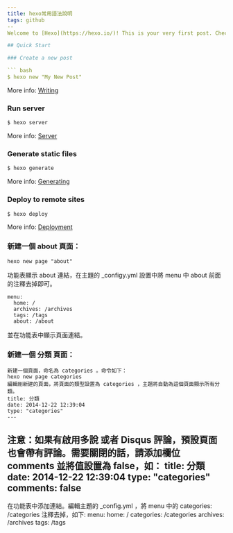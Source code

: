 ```yaml
---
title: hexo常用語法說明
tags: github
--
Welcome to [Hexo](https://hexo.io/)! This is your very first post. Check [documentation](https://hexo.io/docs/) for more info. If you get any problems when using Hexo, you can find the answer in [troubleshooting](https://hexo.io/docs/troubleshooting.html) or you can ask me on [GitHub](https://github.com/hexojs/hexo/issues).

## Quick Start

### Create a new post

``` bash
$ hexo new "My New Post"
```

More info: [Writing](https://hexo.io/docs/writing.html)

### Run server

``` bash
$ hexo server
```

More info: [Server](https://hexo.io/docs/server.html)

### Generate static files

``` bash
$ hexo generate
```

More info: [Generating](https://hexo.io/docs/generating.html)

### Deploy to remote sites

``` bash
$ hexo deploy
```

More info: [Deployment](https://hexo.io/docs/deployment.html)

### 新建一個 about 頁面：
```
hexo new page "about"
```
功能表顯示 about 連結，在主題的 _configy.yml 設置中將 menu 中 about 前面的注釋去掉即可。

```
menu:
  home: /
  archives: /archives
  tags: /tags
  about: /about
```

並在功能表中顯示頁面連結。

### 新建一個 分類 頁面：

```
新建一個頁面，命名為 categories 。命令如下：
hexo new page categories
編輯剛新建的頁面，將頁面的類型設置為 categories ，主題將自動為這個頁面顯示所有分類。
title: 分類
date: 2014-12-22 12:39:04
type: "categories"
---
```

注意：如果有啟用多說 或者 Disqus 評論，預設頁面也會帶有評論。需要關閉的話，請添加欄位 comments 並將值設置為 false，如：
title: 分類
date: 2014-12-22 12:39:04
type: "categories"
comments: false
---
在功能表中添加連結。編輯主題的 _config.yml ，將 menu 中的 categories: /categories 注釋去掉，如下:
menu:
 home: /
 categories: /categories
 archives: /archives
 tags: /tags

```
